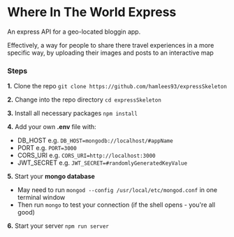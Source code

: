 # Where In The World Express

An express API for a geo-located bloggin app. 

Effectively, a way for people to share there travel experiences in a more specific way, by uploading their images and posts to an interactive map

### Steps

**1.** Clone the repo `git clone https://github.com/hamlees93/expressSkeleton`

**2.** Change into the repo directory `cd expressSkeleton`

**3.** Install all necessary packages `npm install`

**4.** Add your own **.env** file with:
* DB_HOST e.g. `DB_HOST=mongodb://localhost/#appName`
* PORT e.g. `PORT=3000`
* CORS_URI e.g. `CORS_URI=http://localhost:3000`
* JWT_SECRET e.g. `JWT_SECRET=#randomlyGeneratedKeyValue`

**5.** Start your **mongo database**
* May need to run `mongod --config /usr/local/etc/mongod.conf` in one terminal window 
* Then run `mongo` to test your connection (if the shell opens - you're all good) 

**6.** Start your server `npm run server`
